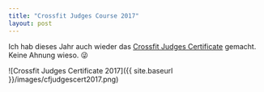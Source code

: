 ```yaml
---
title: "Crossfit Judges Course 2017"
layout: post
---
```

Ich hab dieses Jahr auch wieder das [Crossfit Judges Certificate][0] gemacht. Keine Ahnung wieso. 😜

![Crossfit Judges Certificate 2017]({{ site.baseurl }}/images/cfjudgescert2017.png)

[0]: https://oc.crossfit.com/course?id=12
